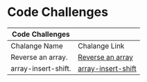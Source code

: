 # Code Challenges    

| Code Challenges                                                             |                             |
| --------------------------------------------------------------------------- | --------------------------- |
|Chalange Name            | Chalange Link           |
|  Reverse an array.       |  [Reverse an array](reverse-an-array/README.md)          |
|  array-insert-shift.       |  [array-insert-shift](array-insert-shift/README.md)          |

